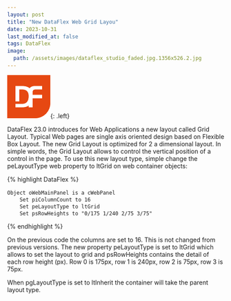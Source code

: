 ```yaml
---
layout: post
title: "New DataFlex Web Grid Layou"
date: 2023-10-31
last_modified_at: false
tags: DataFlex
image:
  path: /assets/images/dataflex_studio_faded.jpg.1356x526.2.jpg
---
```


![DataFlex](/assets/images/DataFlex.png){: .left}

DataFlex 23.0 introduces for Web Applications a new layout called Grid Layout. Typical Web pages are single axis oriented design based on Flexible Box Layout. The new Grid Layout is optimized for 2 a dimensional layout. In simple words, the Grid Layout allows to control the vertical position of a control in the page.
To use this new layout type, simple change the peLayoutType web property to ltGrid on web container objects:

{% highlight DataFlex %}

    Object oWebMainPanel is a cWebPanel
        Set piColumnCount to 16
        Set peLayoutType to ltGrid
        Set psRowHeights to "0/175 1/240 2/75 3/75"

{% endhighlight %}

On the previous code the columns are set to 16. This is not changed from previous versions. The new property peLayoutType is set to ltGrid which allows to set the layout to grid and psRowHeights contains the detail of each row height (px). Row 0 is 175px, row 1 is 240px, row 2 is 75px, row 3 is 75px.

When pgLayoutType is set to ltInherit the container will take the parent layout type.
